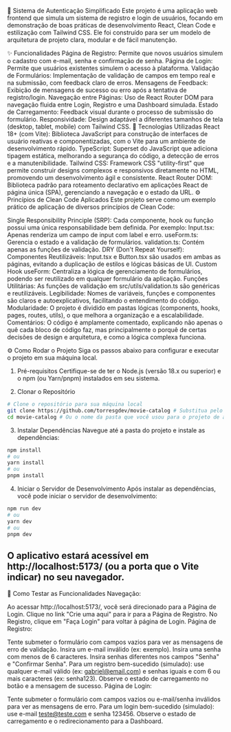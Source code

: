 🔐 Sistema de Autenticação Simplificado
Este projeto é uma aplicação web frontend que simula um sistema de registro e login de usuários, focando em demonstração de boas práticas de desenvolvimento React, Clean Code e estilização com Tailwind CSS. Ele foi construído para ser um modelo de arquitetura de projeto clara, modular e de fácil manutenção.

✨ Funcionalidades
Página de Registro: Permite que novos usuários simulem o cadastro com e-mail, senha e confirmação de senha.
Página de Login: Permite que usuários existentes simulem o acesso à plataforma.
Validação de Formulários: Implementação de validação de campos em tempo real e na submissão, com feedback claro de erros.
Mensagens de Feedback: Exibição de mensagens de sucesso ou erro após a tentativa de registro/login.
Navegação entre Páginas: Uso de React Router DOM para navegação fluida entre Login, Registro e uma Dashboard simulada.
Estado de Carregamento: Feedback visual durante o processo de submissão do formulário.
Responsividade: Design adaptável a diferentes tamanhos de tela (desktop, tablet, mobile) com Tailwind CSS.
🚀 Tecnologias Utilizadas
React 18+ (com Vite): Biblioteca JavaScript para construção de interfaces de usuário reativas e componentizadas, com o Vite para um ambiente de desenvolvimento rápido.
TypeScript: Superset do JavaScript que adiciona tipagem estática, melhorando a segurança do código, a detecção de erros e a manutenibilidade.
Tailwind CSS: Framework CSS "utility-first" que permite construir designs complexos e responsivos diretamente no HTML, promovendo um desenvolvimento ágil e consistente.
React Router DOM: Biblioteca padrão para roteamento declarativo em aplicações React de página única (SPA), gerenciando a navegação e o estado da URL.
⚙️ Princípios de Clean Code Aplicados
Este projeto serve como um exemplo prático de aplicação de diversos princípios de Clean Code:

Single Responsibility Principle (SRP): Cada componente, hook ou função possui uma única responsabilidade bem definida. Por exemplo:
Input.tsx: Apenas renderiza um campo de input com label e erro.
useForm.ts: Gerencia o estado e a validação de formulários.
validation.ts: Contém apenas as funções de validação.
DRY (Don't Repeat Yourself):
Componentes Reutilizáveis: Input.tsx e Button.tsx são usados em ambas as páginas, evitando a duplicação de estilos e lógicas básicas de UI.
Custom Hook useForm: Centraliza a lógica de gerenciamento de formulários, podendo ser reutilizado em qualquer formulário da aplicação.
Funções Utilitárias: As funções de validação em src/utils/validation.ts são genéricas e reutilizáveis.
Legibilidade: Nomes de variáveis, funções e componentes são claros e autoexplicativos, facilitando o entendimento do código.
Modularidade: O projeto é dividido em pastas lógicas (components, hooks, pages, routes, utils), o que melhora a organização e a escalabilidade.
Comentários: O código é amplamente comentado, explicando não apenas o quê cada bloco de código faz, mas principalmente o porquê de certas decisões de design e arquitetura, e como a lógica complexa funciona.

⚙️ Como Rodar o Projeto
Siga os passos abaixo para configurar e executar o projeto em sua máquina local.

1. Pré-requisitos
   Certifique-se de ter o Node.js (versão 18.x ou superior) e o npm (ou Yarn/pnpm) instalados em seu sistema.

2. Clonar o Repositório

```bash
# Clone o repositório para sua máquina local
git clone https://github.com/torresgdev/movie-catalog # Substitua pelo link do seu repositório deste projeto!
cd movie-catalog # Ou o nome da pasta que você usou para o projeto de autenticação
```

3. Instalar Dependências
   Navegue até a pasta do projeto e instale as dependências:

```bash
npm install
# ou
yarn install
# ou
pnpm install
```

4. Iniciar o Servidor de Desenvolvimento
   Após instalar as dependências, você pode iniciar o servidor de desenvolvimento:

```bash
npm run dev
# ou
yarn dev
# ou
pnpm dev
```

## O aplicativo estará acessível em http://localhost:5173/ (ou a porta que o Vite indicar) no seu navegador.

🧪 Como Testar as Funcionalidades
Navegação:

Ao acessar http://localhost:5173/, você será direcionado para a Página de Login.
Clique no link "Crie uma aqui" para ir para a Página de Registro.
No Registro, clique em "Faça Login" para voltar à página de Login.
Página de Registro:

Tente submeter o formulário com campos vazios para ver as mensagens de erro de validação.
Insira um e-mail inválido (ex: exemplo).
Insira uma senha com menos de 6 caracteres.
Insira senhas diferentes nos campos "Senha" e "Confirmar Senha".
Para um registro bem-sucedido (simulado): use qualquer e-mail válido (ex: gabriel@email.com) e senhas iguais e com 6 ou mais caracteres (ex: senha123). Observe o estado de carregamento no botão e a mensagem de sucesso.
Página de Login:

Tente submeter o formulário com campos vazios ou e-mail/senha inválidos para ver as mensagens de erro.
Para um login bem-sucedido (simulado): use e-mail teste@teste.com e senha 123456. Observe o estado de carregamento e o redirecionamento para a Dashboard.
